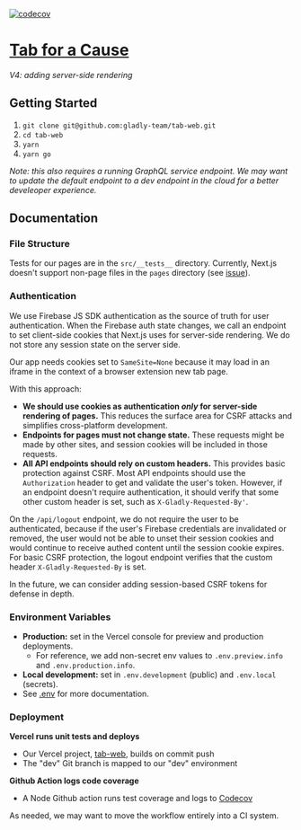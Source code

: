 [![codecov](https://codecov.io/gh/gladly-team/tab-web/branch/master/graph/badge.svg?token=Hbjg2dNtLv)](https://codecov.io/gh/gladly-team/tab-web)

# [Tab for a Cause](https://tab.gladly.io/)

_V4: adding server-side rendering_

## Getting Started

1. `git clone git@github.com:gladly-team/tab-web.git`
2. `cd tab-web`
3. `yarn`
4. `yarn go`

_Note: this also requires a running GraphQL service endpoint. We may want to update the default endpoint to a dev endpoint in the cloud for a better develeoper experience._

## Documentation

### File Structure

Tests for our pages are in the `src/__tests__` directory. Currently, Next.js doesn't support non-page files in the `pages` directory (see [issue](https://github.com/zeit/next.js/issues/3728#issuecomment-363964953)).

### Authentication

We use Firebase JS SDK authentication as the source of truth for user authentication. When the Firebase auth state changes, we call an endpoint to set client-side cookies that Next.js uses for server-side rendering. We do not store any session state on the server side.

Our app needs cookies set to `SameSite=None` because it may load in an iframe in the context of a browser extension new tab page.

With this approach:

- **We should use cookies as authentication _only_ for server-side rendering of pages.** This reduces the surface area for CSRF attacks and simplifies cross-platform development.
- **Endpoints for pages must not change state.** These requests might be made by other sites, and session cookies will be included in those requests.
- **All API endpoints should rely on custom headers.** This provides basic protection against CSRF. Most API endpoints should use the `Authorization` header to get and validate the user's token. However, if an endpoint doesn't require authentication, it should verify that some other custom header is set, such as `X-Gladly-Requested-By'`.

On the `/api/logout` endpoint, we do not require the user to be authenticated, because if the user's Firebase credentials are invalidated or removed, the user would not be able to unset their session cookies and would continue to receive authed content until the session cookie expires. For basic CSRF protection, the logout endpoint verifies that the custom header `X-Gladly-Requested-By` is set.

In the future, we can consider adding session-based CSRF tokens for defense in depth.

### Environment Variables

- **Production:** set in the Vercel console for preview and production deployments.
  - For reference, we add non-secret env values to `.env.preview.info` and `.env.production.info`.
- **Local development:** set in `.env.development` (public) and `.env.local` (secrets).
- See [.env](./.env) for more documentation.

### Deployment

**Vercel runs unit tests and deploys**

- Our Vercel project, [tab-web](https://vercel.com/gladly-team/tab-web), builds on commit push
- The "dev" Git branch is mapped to our "dev" environment

**Github Action logs code coverage**

- A Node Github action runs test coverage and logs to [Codecov](https://codecov.io/gh/gladly-team/tab-web)

As needed, we may want to move the workflow entirely into a CI system.
